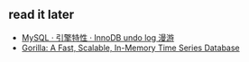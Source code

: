 ## read it later
- [MySQL · 引擎特性 · InnoDB undo log 漫游](http://mysql.taobao.org/monthly/2015/04/01/)
- [Gorilla: A Fast, Scalable, In-Memory Time Series Database](http://www.vldb.org/pvldb/vol8/p1816-teller.pdf)
